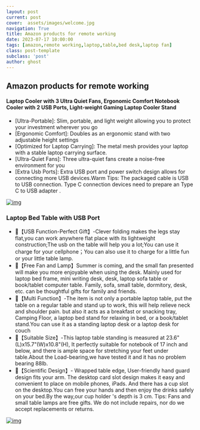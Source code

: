 ```yaml
---
layout: post
current: post
cover:  assets/images/welcome.jpg
navigation: True
title: Amazon products for remote working
date: 2023-07-17 10:00:00
tags: [amazon,remote working,laptop,table,bed desk,laptop fan]
class: post-template
subclass: 'post'
author: ghost
---
```


## Amazon products for remote working

#### Laptop Cooler with 3 Ultra Quiet Fans, Ergonomic Comfort Notebook Cooler with 2 USB Ports, Light-weight Gaming Laptop Cooler Stand
- [Ultra-Portable]: Slim, portable, and light weight allowing you to protect your investment wherever you go
- [Ergonomic Comfort]: Doubles as an ergonomic stand with two adjustable height settings
- [Optimized for Laptop Carrying]: The metal mesh provides your laptop with a stable laptop carrying surface.
- [Ultra-Quiet Fans]: Three ultra-quiet fans create a noise-free environment for you
- [Extra Usb Ports]: Extra USB port and power switch design allows for connecting more USB devices.Warm Tips: The packaged cable is USB to USB connection. Type C connection devices need to prepare an Type C to USB adapter .


[![img](https://m.media-amazon.com/images/I/71jUT5npz-L._AC_SY450_.jpg)](https://amzn.to/3Ojaf1L)


### Laptop Bed Table with USB Port

- 💝【USB Function-Perfect Gift】-Clever folding makes the legs stay flat,you can work anywhere flat place with its lightweight construction;The usb on the table will help you a lot;You can use it charge for your cellphone；You can also use it to charge for a little fun or your little table lamp.
- 💝【Free Fan and Lamp】Summer is coming, and the small fan presented will make you more enjoyable when using the desk. Mainly used for laptop bed frame, mini writing desk, desk, laptop sofa table or book/tablet computer table. Family, sofa, small table, dormitory, desk, etc. can be thoughtful gifts for family and friends.
- 💝【Multi Function】-The item is not only a portable laptop table, put the table on a regular table and stand up to work, this will help relieve neck and shoulder pain. but also it acts as a breakfast or snacking tray, Camping Floor, a laptop bed stand for relaxing in bed, or a book/tablet stand.You can use it as a standing laptop desk or a laptop desk for couch
- 💝【Suitable Size】-This laptop table standing is measured at 23.6"(L)x15.7"(W)x10.8"(H), It perfectly suitable for notebook of 17 inch and below, and there is ample space for stretching your feet under table.About the Load-bearing,we have tested it and it has no problem bearing 88lb.
- 💝【Scientific Design】- Wrapped table edge, User-friendly hand guard design fits your arm. The desktop card slot design makes it easy and convenient to place on mobile phones, iPads. And there has a cup slot on the desktop.You can free your hands and then enjoy the drinks safely on your bed.By the way,our cup holder 's depth is 3 cm. Tips: Fans and small table lamps are free gifts. We do not include repairs, nor do we accept replacements or returns.

[![img](https://m.media-amazon.com/images/I/61KPVhXt3OL._AC_SX522_.jpg)](https://amzn.to/3pVGWZM)


